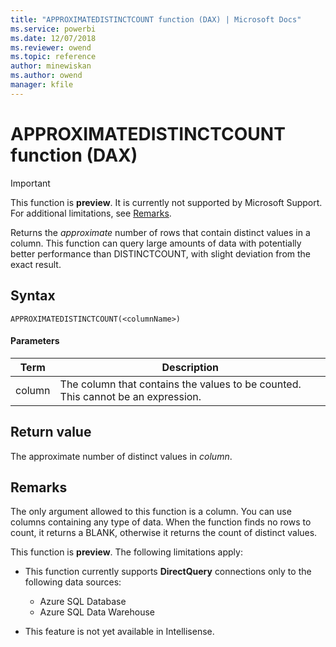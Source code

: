```yaml
---
title: "APPROXIMATEDISTINCTCOUNT function (DAX) | Microsoft Docs"
ms.service: powerbi 
ms.date: 12/07/2018
ms.reviewer: owend
ms.topic: reference
author: minewiskan
ms.author: owend
manager: kfile
---
```

# APPROXIMATEDISTINCTCOUNT function (DAX)

> [!IMPORTANT]
> This function is **preview**. It is currently not supported by Microsoft Support. For additional limitations, see [Remarks](#remarks).

Returns the *approximate* number of rows that contain distinct values in a column. This function can query large amounts of data with potentially  better performance than DISTINCTCOUNT, with slight deviation from the exact result. 
  
## Syntax  
  
```dax
APPROXIMATEDISTINCTCOUNT(<columnName>)
```
  
#### Parameters  

|Term  |Description|  
|---------|---------|
|column     | The column that contains the values to be counted. This cannot be an expression.  |        

  
## Return value  
The approximate number of distinct values in *column*.  
  
## Remarks  

The only argument allowed to this function is a column. You can use columns containing any type of data. When the function finds no rows to count, it returns a BLANK, otherwise it returns the count of distinct values.

This function is **preview**. The following limitations apply:

- This function currently supports **DirectQuery** connections only to the following data sources:
    - Azure SQL Database
    - Azure SQL Data Warehouse

- This feature is not yet available in Intellisense.
